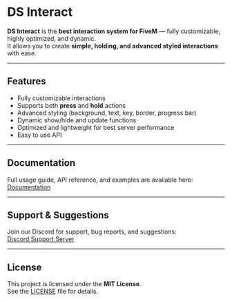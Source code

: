 # DS Interact

**DS Interact** is the **best interaction system for FiveM** — fully customizable, highly optimized, and dynamic.  
It allows you to create **simple, holding, and advanced styled interactions** with ease.  

---

## Features

- Fully customizable interactions  
- Supports both **press** and **hold** actions  
- Advanced styling (background, text, key, border, progress bar)  
- Dynamic show/hide and update functions  
- Optimized and lightweight for best server performance  
- Easy to use API  

---

## Documentation
Full usage guide, API reference, and examples are available here:  
[Documentation](https://ds-store.gitbook.io/ds-store/scripts/ds-interact)

---

## Support & Suggestions
Join our Discord for support, bug reports, and suggestions:  
[Discord Support Server](https://discord.gg/ds-store)  

---

## License
This project is licensed under the **MIT License**.  
See the [LICENSE](./LICENSE) file for details.
